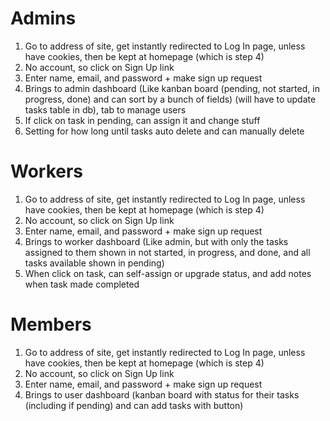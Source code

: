 # Admins
1. Go to address of site, get instantly redirected to Log In page, unless have cookies, then be kept at homepage (which is step 4)
2. No account, so click on Sign Up link
3. Enter name, email, and password + make sign up request
4. Brings to admin dashboard (Like kanban board (pending, not started, in progress, done) and can sort by a bunch of fields) (will have to update tasks table in db), tab to manage users
5. If click on task in pending, can assign it and change stuff
6. Setting for how long until tasks auto delete and can manually delete
# Workers
1. Go to address of site, get instantly redirected to Log In page, unless have cookies, then be kept at homepage (which is step 4)
2. No account, so click on Sign Up link
3. Enter name, email, and password + make sign up request
4. Brings to worker dashboard (Like admin, but with only the tasks assigned to them shown in not started, in progress, and done, and all tasks available shown in pending)
5. When click on task, can self-assign or upgrade status, and add notes when task made completed
# Members
1. Go to address of site, get instantly redirected to Log In page, unless have cookies, then be kept at homepage (which is step 4)
2. No account, so click on Sign Up link
3. Enter name, email, and password + make sign up request
4. Brings to user dashboard (kanban board with status for their tasks (including if pending) and can add tasks with button)